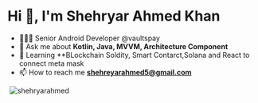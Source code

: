 <h1>Hi 👋, I'm Shehryar Ahmed Khan</h1>

- 🧑🏽‍💻 Senior Android Developer @vaultspay
- 💬 Ask me about **Kotlin, Java, MVVM, Architecture Component**
- 💬 Learning **BLockchain Soldity, Smart Contarct,Solana and React to connect meta mask
- 📫 How to reach me **shehreyarahmed5@gmail.com**


<p>&nbsp;<img src="https://github-readme-stats.vercel.app/api?username=shehryarahmed&show_icons=true&locale=en" alt="shehryarahmed" /></p>

